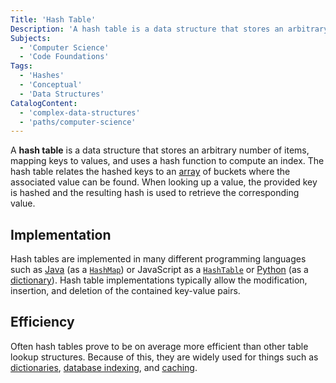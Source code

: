 ```yaml
---
Title: 'Hash Table'
Description: 'A hash table is a data structure that stores an arbitrary number of items, mapping keys to values, and uses a hash function to compute an index.'
Subjects:
  - 'Computer Science'
  - 'Code Foundations'
Tags:
  - 'Hashes'
  - 'Conceptual'
  - 'Data Structures'
CatalogContent:
  - 'complex-data-structures'
  - 'paths/computer-science'
---
```


A **hash table** is a data structure that stores an arbitrary number of items, mapping keys to values, and uses a hash function to compute an index. The hash table relates the hashed keys to an [array](https://www.codecademy.com/resources/docs/general/array) of buckets where the associated value can be found. When looking up a value, the provided key is hashed and the resulting hash is used to retrieve the corresponding value.

## Implementation

Hash tables are implemented in many different programming languages such as [Java](https://www.codecademy.com/resources/docs/java) (as a [`HashMap`](https://www.codecademy.com/resources/docs/java/hashmap)) or JavaScript as a [`HashTable`](https://www.codecademy.com/resources/docs/javascript/hashtables) or [Python](https://www.codecademy.com/resources/docs/python) (as a [dictionary](https://www.codecademy.com/resources/docs/python/dictionaries)). Hash table implementations typically allow the modification, insertion, and deletion of the contained key-value pairs.

## Efficiency

Often hash tables prove to be on average more efficient than other table lookup structures. Because of this, they are widely used for things such as [dictionaries](https://www.codecademy.com/resources/docs/general/dictionary), [database indexing](https://www.codecademy.com/resources/docs/general/database/index), and [caching](https://www.codecademy.com/resources/docs/general/cache).
